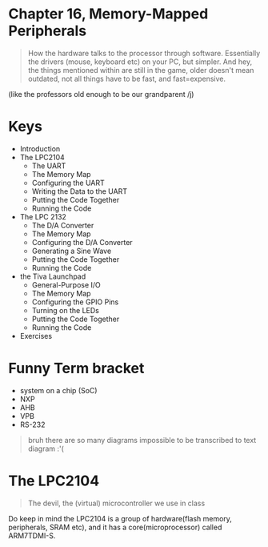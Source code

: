 # Chapter 16, Memory-Mapped Peripherals
> How the hardware talks to the processor through software. Essentially the drivers (mouse, keyboard etc) on your PC, but simpler.
> And hey, the things mentioned within are still in the game, older doesn't mean outdated, not all things have to be fast, and fast=expensive.

(like the professors old enough to be our grandparent /j)

# Keys
- Introduction
- The LPC2104
  - The UART
  - The Memory Map
  - Configuring the UART
  - Writing the Data to the UART
  - Putting the Code Together
  - Running the Code
- The LPC 2132
  - The D/A Converter
  - The Memory Map
  - Configuring the D/A Converter
  - Generating a Sine Wave
  - Putting the Code Together
  - Running the Code
- the Tiva Launchpad
  - General-Purpose I/O
  - The Memory Map
  - Configuring the GPIO Pins
  - Turning on the LEDs
  - Putting the Code Together
  - Running the Code
- Exercises

# Funny Term bracket
- system on a chip (SoC)
- NXP
- AHB
- VPB
- RS-232

> bruh there are so many diagrams impossible to be transcribed to text diagram :'(

# The LPC2104
> The devil, the (virtual) microcontroller we use in class

Do keep in mind the LPC2104 is a group of hardware(flash memory, peripherals, SRAM etc), and it has a core(microprocessor) called ARM7TDMI-S.